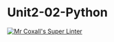 # Unit2-02-Python
[![Mr Coxall's Super Linter](https://github.com/ICS3U-Programming-Xiaohan-T/Unit2-02-Python/workflows/Mr%20Coxall's%20Super%20Linter/badge.svg)](https://github.com/ICS3U-Programming-Xiaohan-T/Unit2-02-Python/actions/)
